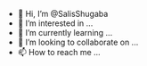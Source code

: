 - 👋 Hi, I’m @SalisShugaba
- 👀 I’m interested in ...
- 🌱 I’m currently learning ...
- 💞️ I’m looking to collaborate on ...
- 📫 How to reach me ...

<!---
SalisShugaba/SalisShugaba is a ✨ special ✨ repository because its `README.md` (this file) appears on your GitHub profile.
You can click the Preview link to take a look at your changes.
--->
